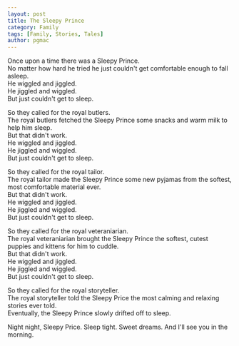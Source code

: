 ```yaml
---
layout: post
title: The Sleepy Prince
category: Family
tags: [Family, Stories, Tales]
author: pgmac
---
```


Once upon a time there was a Sleepy Prince.<br />
No matter how hard he tried he just couldn't get comfortable enough to fall asleep.<br />
He wiggled and jiggled.<br />
He jiggled and wiggled.<br />
But just couldn't get to sleep.

So they called for the royal butlers.<br />
The royal butlers fetched the Sleepy Prince some snacks and warm milk to help him sleep.<br />
But that didn't work.<br />
He wiggled and jiggled.<br />
He jiggled and wiggled.<br />
But just couldn't get to sleep.

So they called for the royal tailor.<br />
The royal tailor made the Sleepy Prince some new pyjamas from the softest, most comfortable material ever.<br />
But that didn't work.<br />
He wiggled and jiggled.<br />
He jiggled and wiggled.<br />
But just couldn't get to sleep.

So they called for the royal veteraniarian.<br />
The royal veteraniarian brought the Sleepy Prince the softest, cutest puppies and kittens for him to cuddle.<br />
But that didn't work.<br />
He wiggled and jiggled.<br />
He jiggled and wiggled.<br />
But just couldn't get to sleep.

So they called for the royal storyteller.<br />
The royal storyteller told the Sleepy Price the most calming and relaxing stories ever told.<br />
Eventually, the Sleepy Prince slowly drifted off to sleep.

Night night, Sleepy Price. Sleep tight. Sweet dreams. And I'll see you in the morning.
